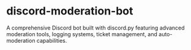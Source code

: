 # discord-moderation-bot
A comprehensive Discord bot built with discord.py featuring advanced moderation tools, logging systems, ticket management, and auto-moderation capabilities.
